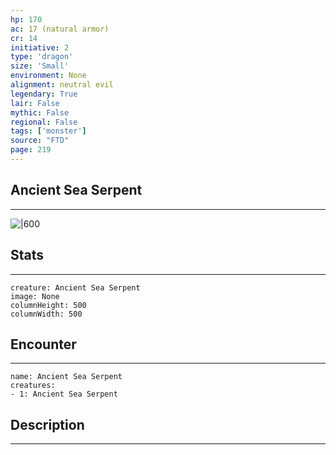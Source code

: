 ```yaml
---
hp: 170
ac: 17 (natural armor)
cr: 14
initiative: 2
type: 'dragon'    
size: 'Small'
environment: None
alignment: neutral evil
legendary: True
lair: False
mythic: False
regional: False
tags: ['monster']
source: "FTD"
page: 219
---
```


## Ancient Sea Serpent
---

![|600](D:/Program%20Files/5e.tools/img/bestiary/FTD/Ancient%20Sea%20Serpent.webp)

## Stats
---

```statblock
creature: Ancient Sea Serpent
image: None
columnHeight: 500
columnWidth: 500
```

## Encounter
---

```encounter-table
name: Ancient Sea Serpent
creatures:
- 1: Ancient Sea Serpent
```

## Description
---




